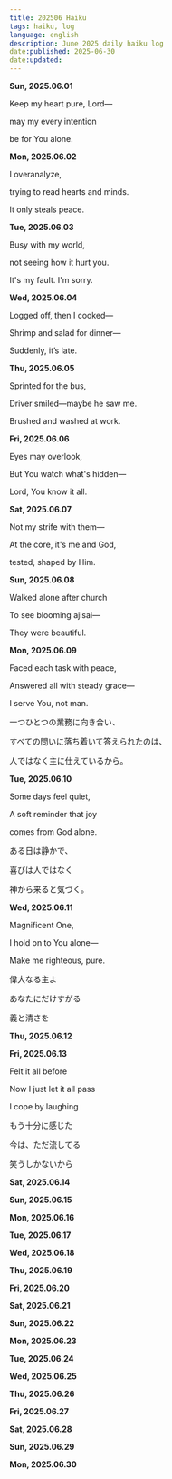 ```yaml
---
title: 202506 Haiku
tags: haiku, log
language: english
description: June 2025 daily haiku log
date:published: 2025-06-30
date:updated:
---
```


**Sun, 2025.06.01**

Keep my heart pure, Lord—

may my every intention

be for You alone.


**Mon, 2025.06.02**

I overanalyze,

trying to read hearts and minds.

It only steals peace.


**Tue, 2025.06.03**

Busy with my world,

not seeing how it hurt you.

It's my fault. I'm sorry.


**Wed, 2025.06.04**

Logged off, then I cooked—

Shrimp and salad for dinner—

Suddenly, it’s late.


**Thu, 2025.06.05**

Sprinted for the bus,

Driver smiled—maybe he saw me.

Brushed and washed at work.


**Fri, 2025.06.06**

Eyes may overlook,

But You watch what's hidden—

Lord, You know it all.


**Sat, 2025.06.07**

Not my strife with them—

At the core, it's me and God,

tested, shaped by Him.


**Sun, 2025.06.08**

Walked alone after church

To see blooming ajisai—

They were beautiful.


**Mon, 2025.06.09**

Faced each task with peace,

Answered all with steady grace—

I serve You, not man.


一つひとつの業務に向き合い、

すべての問いに落ち着いて答えられたのは、

人ではなく主に仕えているから。


**Tue, 2025.06.10**

Some days feel quiet,

A soft reminder that joy

comes from God alone.


ある日は静かで、

喜びは人ではなく

神から来ると気づく。


**Wed, 2025.06.11**

Magnificent One,

I hold on to You alone—

Make me righteous, pure.


偉大なる主よ

あなたにだけすがる

義と清さを


**Thu, 2025.06.12**

**Fri, 2025.06.13**

Felt it all before

Now I just let it all pass

I cope by laughing


もう十分に感じた

今は、ただ流してる

笑うしかないから


**Sat, 2025.06.14**

**Sun, 2025.06.15**

**Mon, 2025.06.16**

**Tue, 2025.06.17**

**Wed, 2025.06.18**

**Thu, 2025.06.19**

**Fri, 2025.06.20**

**Sat, 2025.06.21**

**Sun, 2025.06.22**

**Mon, 2025.06.23**

**Tue, 2025.06.24**

**Wed, 2025.06.25**

**Thu, 2025.06.26**

**Fri, 2025.06.27**

**Sat, 2025.06.28**

**Sun, 2025.06.29**

**Mon, 2025.06.30**
